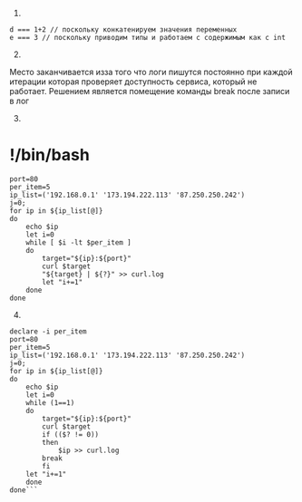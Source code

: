 1.
```с === 'a+b' // поскольку обращаемся не к переменным а конкатенируем строки
d === 1+2 // поскольку конкатенируем значения переменных
e === 3 // поскольку приводим типы и работаем с содержимым как с int
```
2.
Место заканчивается изза того что логи пишутся постоянно при каждой итерации которая проверяет доступность сервиса, который не работает. Решением является помещение команды break после записи в лог

3.
# !/bin/bash
```declare -i per_item
port=80
per_item=5
ip_list=('192.168.0.1' '173.194.222.113' '87.250.250.242')
j=0;
for ip in ${ip_list[@]}
do
    echo $ip
    let i=0
    while [ $i -lt $per_item ]
    do
        target="${ip}:${port}"
        curl $target
        "${target} | ${?}" >> curl.log
        let "i+=1"
    done
done
```

4.
```# !/bin/bash
declare -i per_item
port=80
per_item=5
ip_list=('192.168.0.1' '173.194.222.113' '87.250.250.242')
j=0;
for ip in ${ip_list[@]}
do
    echo $ip
    let i=0
    while (1==1)
    do
        target="${ip}:${port}"
        curl $target
        if (($? != 0))
        then
            $ip >> curl.log
        break
        fi
    let "i+=1"
    done
done```
